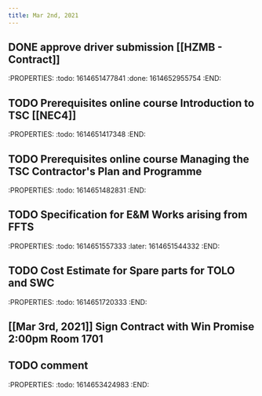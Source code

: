 ```yaml
---
title: Mar 2nd, 2021
---
```


## DONE approve driver submission [[HZMB - Contract]]
:PROPERTIES:
:todo: 1614651477841
:done: 1614652955754
:END:
## TODO Prerequisites online course Introduction to TSC [[NEC4]]
:PROPERTIES:
:todo: 1614651417348
:END:
## TODO Prerequisites online course Managing the TSC Contractor's Plan and Programme
:PROPERTIES:
:todo: 1614651482831
:END:
## TODO Specification for E&M Works arising from FFTS
:PROPERTIES:
:todo: 1614651557333
:later: 1614651544332
:END:
## TODO Cost Estimate for Spare parts for TOLO and SWC
:PROPERTIES:
:todo: 1614651720333
:END:
## [[Mar 3rd, 2021]] Sign Contract with Win Promise 2:00pm Room 1701
## TODO comment 
:PROPERTIES:
:todo: 1614653424983
:END:
